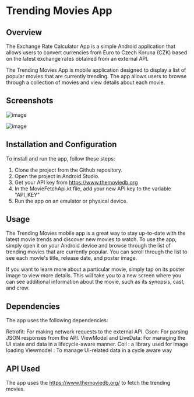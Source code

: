 # Trending Movies App

## Overview

The Exchange Rate Calculator App is a simple Android application that allows users to convert currencies from Euro to Czech Koruna (CZK) based on the latest exchange rates obtained from an external API.

The Trending Movies App is mobile application designed to display a list of popular movies that are currently trending. The app allows users to browse through a collection of movies and view details about each movie.

## Screenshots
![image](https://user-images.githubusercontent.com/89902380/230962198-f47589a4-5d58-496b-bb1c-090513b46b8f.png)

![image](https://user-images.githubusercontent.com/89902380/230962279-24d7ffd3-eb0c-4096-b6c0-e0dd4206fde5.png)

## Installation and Configuration

To install and run the app, follow these steps:

1. Clone the project from the Github repository.
2. Open the project in Android Studio.
3. Get your API key from https://www.themoviedb.org
4. In the MovieFetchApi.kt file, add your new API key to the variable "API_KEY"
5. Run the app on an emulator or physical device.


## Usage

The Trending Movies mobile app is a great way to stay up-to-date with the latest movie trends and discover new movies to watch. To use the app, simply open it on your Android device and browse through the list of trending movies that are currently popular. You can scroll through the list to see each movie's title, release date, and poster image.

If you want to learn more about a particular movie, simply tap on its poster image to view more details. This will take you to a new screen where you can see additional information about the movie, such as its synopsis, cast, and crew.


## Dependencies

The app uses the following dependencies:


Retrofit: For making network requests to the external API.
Gson: For parsing JSON responses from the API.
ViewModel and LiveData: For managing the UI state and data in a lifecycle-aware manner.
Coil : a library used for image loading 
Viewmodel : To manage UI-related data in a cycle aware way

## API Used

The app uses the https://www.themoviedb.org/ to fetch the trending movies.

